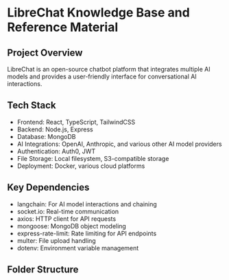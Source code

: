 # LibreChat Knowledge Base and Reference Material

## Project Overview
LibreChat is an open-source chatbot platform that integrates multiple AI models and provides a user-friendly interface for conversational AI interactions.

## Tech Stack
- Frontend: React, TypeScript, TailwindCSS
- Backend: Node.js, Express
- Database: MongoDB
- AI Integrations: OpenAI, Anthropic, and various other AI model providers
- Authentication: Auth0, JWT
- File Storage: Local filesystem, S3-compatible storage
- Deployment: Docker, various cloud platforms

## Key Dependencies
- langchain: For AI model interactions and chaining
- socket.io: Real-time communication
- axios: HTTP client for API requests
- mongoose: MongoDB object modeling
- express-rate-limit: Rate limiting for API endpoints
- multer: File upload handling
- dotenv: Environment variable management

## Folder Structure
